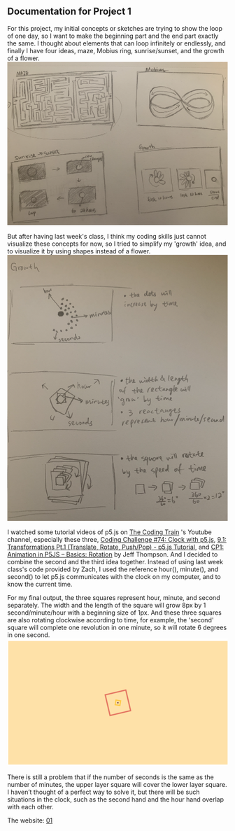 ## Documentation for Project 1

For this project, my initial concepts or sketches are trying to show the loop of one day, so I want to make the beginning part and the end part exactly the same. I thought about elements that can loop infinitely or endlessly, and finally I have four ideas, maze, Mobius ring, sunrise/sunset, and the growth of a flower.
![sketch1](https://github.com/kanodesu/dvia-fall21/blob/master/01time/Screen%20Shot%202021-09-21%20at%2000.34.53.png "sketch1")

But after having last week's class, I think my coding skills just cannot visualize these concepts for now, so I tried to simplify my 'growth' idea, and  to visualize it by using shapes instead of a flower.    
![sketch2](https://github.com/kanodesu/dvia-fall21/blob/master/01time/Screen%20Shot%202021-09-21%20at%2000.55.33.png "sketch2")

I watched some tutorial videos of p5.js on [The Coding Train](https://www.youtube.com/user/shiffman) 's Youtube channel, especially these three, [Coding Challenge #74: Clock with p5.js](https://www.youtube.com/watch?v=E4RyStef-gY), [9.1: Transformations Pt.1 (Translate, Rotate, Push/Pop) - p5.js Tutorial](https://www.youtube.com/watch?v=o9sgjuh-CBM), and [CP1: Animation in P5JS – Basics: Rotation](https://www.youtube.com/watch?v=-YhzDuF_kLs) by Jeff Thompson.
And I decided to combine the second and the third idea together.  Instead of using last week class's code provided by Zach, I used the reference hour(),  minute(), and second() to let p5.js communicates with the clock on my computer, and to know the current time. 

For my final output, the three squares represent hour, minute, and second separately. The width and the length of the square will grow 8px by 1 second/minute/hour with a beginning size of 1px. And these three squares are also rotating clockwise according to time, for example, the 'second' square will complete one revolution in one minute, so it will rotate 6 degrees in one second.
![sketch3](https://github.com/kanodesu/dvia-fall21/blob/master/01time/assignment01.png "sketch3")

There is still a problem that if the number of seconds is the same as the number of minutes, the upper layer square will cover the lower layer square. I haven’t thought of a perfect way to solve it, but there will be such situations in the clock, such as the second hand and the hour hand overlap with each other.

The website: [01](https://kanodesu.github.io/dvia-fall21/01time/)
